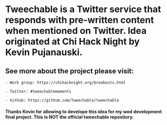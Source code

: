 # Tweechable is a Twitter service that responds with pre-written content when mentioned on Twitter. Idea originated at Chi Hack Night by Kevin Pujanauski. 

## See more about the project please visit: 
	- Work group: https://chihacknight.org/breakouts.html 

	- Twitter: #tweechablemoments

	- Github: https://github.com/Tweechable/tweechable

#### Thanks Kevin for allowing to develope this idea for my wed development final project. This is NOT the official tweechable repository. 
